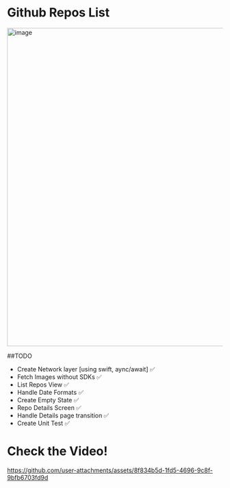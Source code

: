 #  Github Repos List

<img width="681" height="743" alt="image" src="https://github.com/user-attachments/assets/4c7d8804-c538-47c8-b34b-1e18290e1730" />


##TODO
- Create Network layer [using swift, aync/await] ✅
- Fetch Images without SDKs ✅
- List Repos View ✅
- Handle Date Formats ✅
- Create Empty State ✅
- Repo Details Screen  ✅
- Handle Details page transition ✅
- Create Unit Test ✅

# Check the Video! 


https://github.com/user-attachments/assets/8f834b5d-1fd5-4696-9c8f-9bfb6703fd9d

